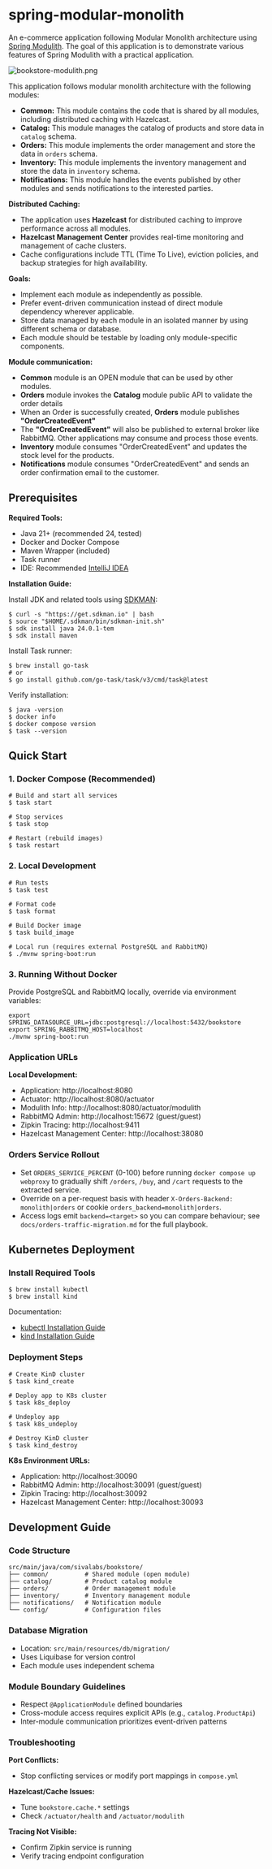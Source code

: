 # spring-modular-monolith
An e-commerce application following Modular Monolith architecture using [Spring Modulith](https://spring.io/projects/spring-modulith).
The goal of this application is to demonstrate various features of Spring Modulith with a practical application.

![bookstore-modulith.png](docs/bookstore-modulith.png)

This application follows modular monolith architecture with the following modules:

* **Common:** This module contains the code that is shared by all modules, including distributed caching with Hazelcast.
* **Catalog:** This module manages the catalog of products and store data in `catalog` schema.
* **Orders:** This module implements the order management and store the data in `orders` schema.
* **Inventory:** This module implements the inventory management and store the data in `inventory` schema.
* **Notifications:** This module handles the events published by other modules and sends notifications to the interested parties.

**Distributed Caching:**
* The application uses **Hazelcast** for distributed caching to improve performance across all modules.
* **Hazelcast Management Center** provides real-time monitoring and management of cache clusters.
* Cache configurations include TTL (Time To Live), eviction policies, and backup strategies for high availability.

**Goals:**
* Implement each module as independently as possible.
* Prefer event-driven communication instead of direct module dependency wherever applicable.
* Store data managed by each module in an isolated manner by using different schema or database.
* Each module should be testable by loading only module-specific components.

**Module communication:**

* **Common** module is an OPEN module that can be used by other modules.
* **Orders** module invokes the **Catalog** module public API to validate the order details
* When an Order is successfully created, **Orders** module publishes **"OrderCreatedEvent"**
* The **"OrderCreatedEvent"** will also be published to external broker like RabbitMQ. Other applications may consume and process those events.
* **Inventory** module consumes "OrderCreatedEvent" and updates the stock level for the products.
* **Notifications** module consumes "OrderCreatedEvent" and sends an order confirmation email to the customer.

## Prerequisites

**Required Tools:**
- Java 21+ (recommended 24, tested)
- Docker and Docker Compose
- Maven Wrapper (included)
- Task runner
- IDE: Recommended [IntelliJ IDEA](https://www.jetbrains.com/idea/)

**Installation Guide:**

Install JDK and related tools using [SDKMAN](https://sdkman.io/):

```shell
$ curl -s "https://get.sdkman.io" | bash
$ source "$HOME/.sdkman/bin/sdkman-init.sh"
$ sdk install java 24.0.1-tem
$ sdk install maven
```

Install Task runner:

```shell
$ brew install go-task
# or
$ go install github.com/go-task/task/v3/cmd/task@latest
```

Verify installation:

```shell
$ java -version
$ docker info
$ docker compose version
$ task --version
```

## Quick Start

### 1. Docker Compose (Recommended)

```shell
# Build and start all services
$ task start

# Stop services
$ task stop

# Restart (rebuild images)
$ task restart
```

### 2. Local Development

```shell
# Run tests
$ task test

# Format code
$ task format

# Build Docker image
$ task build_image

# Local run (requires external PostgreSQL and RabbitMQ)
$ ./mvnw spring-boot:run
```

### 3. Running Without Docker

Provide PostgreSQL and RabbitMQ locally, override via environment variables:

```shell
export SPRING_DATASOURCE_URL=jdbc:postgresql://localhost:5432/bookstore
export SPRING_RABBITMQ_HOST=localhost
./mvnw spring-boot:run
```

### Application URLs

**Local Development:**
- Application: http://localhost:8080
- Actuator: http://localhost:8080/actuator
- Modulith Info: http://localhost:8080/actuator/modulith
- RabbitMQ Admin: http://localhost:15672 (guest/guest)
- Zipkin Tracing: http://localhost:9411
- Hazelcast Management Center: http://localhost:38080

### Orders Service Rollout

- Set `ORDERS_SERVICE_PERCENT` (0-100) before running `docker compose up webproxy` to gradually shift `/orders`, `/buy`, and `/cart` requests to the extracted service.
- Override on a per-request basis with header `X-Orders-Backend: monolith|orders` or cookie `orders_backend=monolith|orders`.
- Access logs emit `backend=<target>` so you can compare behaviour; see `docs/orders-traffic-migration.md` for the full playbook.

## Kubernetes Deployment

### Install Required Tools

```shell
$ brew install kubectl
$ brew install kind
```

Documentation:
- [kubectl Installation Guide](https://kubernetes.io/docs/tasks/tools/)
- [kind Installation Guide](https://kind.sigs.k8s.io/docs/user/quick-start/)

### Deployment Steps

```shell
# Create KinD cluster
$ task kind_create

# Deploy app to K8s cluster
$ task k8s_deploy

# Undeploy app
$ task k8s_undeploy

# Destroy KinD cluster
$ task kind_destroy
```

**K8s Environment URLs:**
- Application: http://localhost:30090
- RabbitMQ Admin: http://localhost:30091 (guest/guest)
- Zipkin Tracing: http://localhost:30092
- Hazelcast Management Center: http://localhost:30093

## Development Guide

### Code Structure

```
src/main/java/com/sivalabs/bookstore/
├── common/          # Shared module (open module)
├── catalog/         # Product catalog module
├── orders/          # Order management module
├── inventory/       # Inventory management module
├── notifications/   # Notification module
└── config/          # Configuration files
```

### Database Migration

- Location: `src/main/resources/db/migration/`
- Uses Liquibase for version control
- Each module uses independent schema

### Module Boundary Guidelines

- Respect `@ApplicationModule` defined boundaries
- Cross-module access requires explicit APIs (e.g., `catalog.ProductApi`)
- Inter-module communication prioritizes event-driven patterns

### Troubleshooting

**Port Conflicts:**
- Stop conflicting services or modify port mappings in `compose.yml`

**Hazelcast/Cache Issues:**
- Tune `bookstore.cache.*` settings
- Check `/actuator/health` and `/actuator/modulith`

**Tracing Not Visible:**
- Confirm Zipkin service is running
- Verify tracing endpoint configuration

